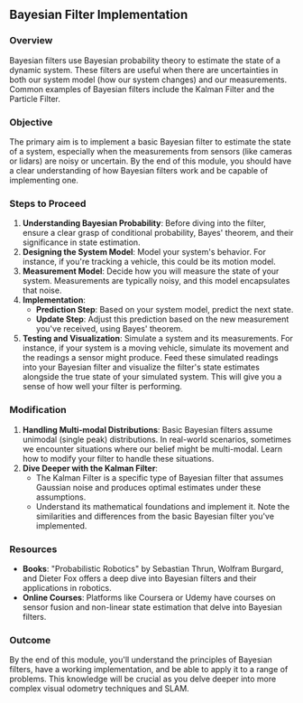## Bayesian Filter Implementation

### **Overview**

Bayesian filters use Bayesian probability theory to estimate the state of a dynamic system. These filters are useful when there are uncertainties in both our system model (how our system changes) and our measurements. Common examples of Bayesian filters include the Kalman Filter and the Particle Filter.

### **Objective**

The primary aim is to implement a basic Bayesian filter to estimate the state of a system, especially when the measurements from sensors (like cameras or lidars) are noisy or uncertain. By the end of this module, you should have a clear understanding of how Bayesian filters work and be capable of implementing one.

### **Steps to Proceed**

1. **Understanding Bayesian Probability**: Before diving into the filter, ensure a clear grasp of conditional probability, Bayes' theorem, and their significance in state estimation.
2. **Designing the System Model**: Model your system's behavior. For instance, if you're tracking a vehicle, this could be its motion model.
3. **Measurement Model**: Decide how you will measure the state of your system. Measurements are typically noisy, and this model encapsulates that noise.
4. **Implementation**: 
   - **Prediction Step**: Based on your system model, predict the next state.
   - **Update Step**: Adjust this prediction based on the new measurement you've received, using Bayes' theorem.
5. **Testing and Visualization**: Simulate a system and its measurements. For instance, if your system is a moving vehicle, simulate its movement and the readings a sensor might produce. Feed these simulated readings into your Bayesian filter and visualize the filter's state estimates alongside the true state of your simulated system. This will give you a sense of how well your filter is performing.

### **Modification**

1. **Handling Multi-modal Distributions**: Basic Bayesian filters assume unimodal (single peak) distributions. In real-world scenarios, sometimes we encounter situations where our belief might be multi-modal. Learn how to modify your filter to handle these situations.
2. **Dive Deeper with the Kalman Filter**: 
   - The Kalman Filter is a specific type of Bayesian filter that assumes Gaussian noise and produces optimal estimates under these assumptions.
   - Understand its mathematical foundations and implement it. Note the similarities and differences from the basic Bayesian filter you've implemented.

### **Resources**

- **Books**: "Probabilistic Robotics" by Sebastian Thrun, Wolfram Burgard, and Dieter Fox offers a deep dive into Bayesian filters and their applications in robotics.
- **Online Courses**: Platforms like Coursera or Udemy have courses on sensor fusion and non-linear state estimation that delve into Bayesian filters.

### **Outcome**

By the end of this module, you'll understand the principles of Bayesian filters, have a working implementation, and be able to apply it to a range of problems. This knowledge will be crucial as you delve deeper into more complex visual odometry techniques and SLAM.

